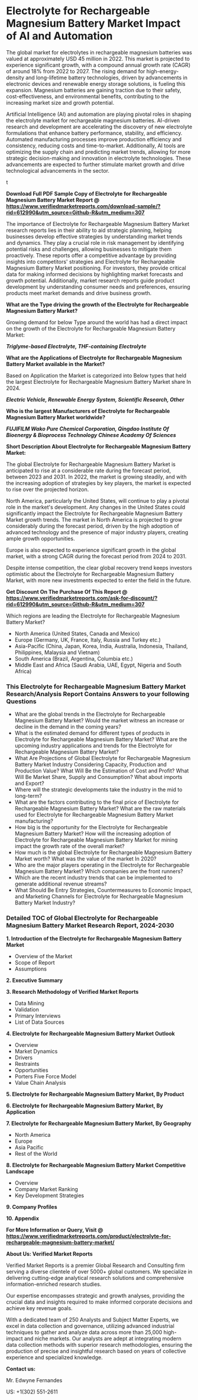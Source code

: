 <meta name="title" content="Global  Electrolyte for Rechargeable Magnesium Battery Market Impact of AI and Automation"><meta name="description" content="  The global market for electrolytes in rechargeable magnesium batteries was valued at approximately USD 45 million in 2022. This market is projected to experience sig"><meta name="title" content=" Electrolyte for Rechargeable Magnesium Battery Market Size, Share, Scope, Trends, Growth, Opportunities, Analysis, Forecast"> <h1>Electrolyte for Rechargeable Magnesium Battery Market Impact of AI and Automation</h1> <p>The global market for electrolytes in rechargeable magnesium batteries was valued at approximately USD 45 million in 2022. This market is projected to experience significant growth, with a compound annual growth rate (CAGR) of around 18% from 2022 to 2027. The rising demand for high-energy-density and long-lifetime battery technologies, driven by advancements in electronic devices and renewable energy storage solutions, is fueling this expansion. Magnesium batteries are gaining traction due to their safety, cost-effectiveness, and environmental benefits, contributing to the increasing market size and growth potential.</p> <p>Artificial Intelligence (AI) and automation are playing pivotal roles in shaping the electrolyte market for rechargeable magnesium batteries. AI-driven research and development are accelerating the discovery of new electrolyte formulations that enhance battery performance, stability, and efficiency. Automated manufacturing processes improve production efficiency and consistency, reducing costs and time-to-market. Additionally, AI tools are optimizing the supply chain and predicting market trends, allowing for more strategic decision-making and innovation in electrolyte technologies. These advancements are expected to further stimulate market growth and drive technological advancements in the sector.</p> t</p><p id="" class=""><strong>Download Full PDF Sample Copy of Electrolyte for Rechargeable Magnesium Battery Market Report @ <a href="https://www.verifiedmarketreports.com/download-sample/?rid=612990&utm_source=Github-R&utm_medium=307" target="_blank">https://www.verifiedmarketreports.com/download-sample/?rid=612990&utm_source=Github-R&utm_medium=307</a></strong></p><p>The importance of&nbsp;Electrolyte for Rechargeable Magnesium Battery Market research reports lies in their ability to aid strategic planning, helping businesses develop effective strategies by understanding market trends and dynamics. They play a crucial role in risk management by identifying potential risks and challenges, allowing businesses to mitigate them proactively. These reports offer a competitive advantage by providing insights into competitors' strategies and Electrolyte for Rechargeable Magnesium Battery Market positioning. For investors, they provide critical data for making informed decisions by highlighting market forecasts and growth potential. Additionally, market research reports guide product development by understanding consumer needs and preferences, ensuring products meet market demands and drive business growth.</p><p><strong>What are the&nbsp;Type driving the growth of the Electrolyte for Rechargeable Magnesium Battery Market?</strong></p><p id="" class="">Growing demand for below Type around the world has had a direct impact on the growth of the Electrolyte for Rechargeable Magnesium Battery Market:</p><em><strong>Triglyme-based Electrolyte, THF-containing Electrolyte</strong></em></p><strong>What are the&nbsp;Applications&nbsp;of Electrolyte for Rechargeable Magnesium Battery Market available in the Market?</strong></p><p id="" class="">Based on Application the Market is categorized into Below types that held the largest Electrolyte for Rechargeable Magnesium Battery Market share In 2024.</p><em><strong>Electric Vehicle, Renewable Energy System, Scientific Research, Other</strong></em></p><strong>Who is the largest Manufacturers of Electrolyte for Rechargeable Magnesium Battery Market worldwide?</strong></p><p><em><strong>FUJIFILM Wako Pure Chemical Corporation, Qingdao Institute Of Bioenergy & Bioprocess Technology Chinese Academy Of Sciences</strong></em></p><p id="" class=""><strong>Short Description About Electrolyte for Rechargeable Magnesium Battery Market:</strong></p><p>The global Electrolyte for Rechargeable Magnesium Battery Market is anticipated to rise at a considerable rate during the forecast period, between 2023 and 2031. In 2022, the market is growing steadily, and with the increasing adoption of strategies by key players, the market is expected to rise over the projected horizon.</p><p>North America, particularly the United States, will continue to play a pivotal role in the market's development. Any changes in the United States could significantly impact the Electrolyte for Rechargeable Magnesium Battery Market growth trends. The market in North America is projected to grow considerably during the forecast period, driven by the high adoption of advanced technology and the presence of major industry players, creating ample growth opportunities.</p><p>Europe is also expected to experience significant growth in the global market, with a strong CAGR during the forecast period from 2024 to 2031.</p><p>Despite intense competition, the clear global recovery trend keeps investors optimistic about the Electrolyte for Rechargeable Magnesium Battery Market, with more new investments expected to enter the field in the future.</p><p id="" class=""><strong>Get Discount On The Purchase Of This Report @ <a href="https://www.verifiedmarketreports.com/ask-for-discount/?rid=612990&utm_source=Github-R&utm_medium=307" target="_blank">https://www.verifiedmarketreports.com/ask-for-discount/?rid=612990&utm_source=Github-R&utm_medium=307</a></strong></p>Which regions are leading the Electrolyte for Rechargeable Magnesium Battery Market?</p><ul><li>North America (United States, Canada and Mexico)</li><li>Europe (Germany, UK, France, Italy, Russia and Turkey etc.)</li><li>Asia-Pacific (China, Japan, Korea, India, Australia, Indonesia, Thailand, Philippines, Malaysia and Vietnam)</li><li>South America (Brazil, Argentina, Columbia etc.)</li><li>Middle East and Africa (Saudi Arabia, UAE, Egypt, Nigeria and South Africa)</li></ul><h3 id="" class="">This Electrolyte for Rechargeable Magnesium Battery Market Research/Analysis Report Contains Answers to your following Questions</h3><ul><li>What are the global trends in the Electrolyte for Rechargeable Magnesium Battery Market? Would the market witness an increase or decline in the demand in the coming years?</li><li>What is the estimated demand for different types of products in Electrolyte for Rechargeable Magnesium Battery Market? What are the upcoming industry applications and trends for the Electrolyte for Rechargeable Magnesium Battery Market?</li><li>What Are Projections of Global Electrolyte for Rechargeable Magnesium Battery Market Industry Considering Capacity, Production and Production Value? What Will Be the Estimation of Cost and Profit? What Will Be Market Share, Supply and Consumption? What about imports and Export?</li><li>Where will the strategic developments take the industry in the mid to long-term?</li><li>What are the factors contributing to the final price of Electrolyte for Rechargeable Magnesium Battery Market? What are the raw materials used for Electrolyte for Rechargeable Magnesium Battery Market manufacturing?</li><li>How big is the opportunity for the Electrolyte for Rechargeable Magnesium Battery Market? How will the increasing adoption of Electrolyte for Rechargeable Magnesium Battery Market for mining impact the growth rate of the overall market?</li><li>How much is the global Electrolyte for Rechargeable Magnesium Battery Market worth? What was the value of the market In 2020?</li><li>Who are the major players operating in the Electrolyte for Rechargeable Magnesium Battery Market? Which companies are the front runners?</li><li>Which are the recent industry trends that can be implemented to generate additional revenue streams?</li><li>What Should Be Entry Strategies, Countermeasures to Economic Impact, and Marketing Channels for Electrolyte for Rechargeable Magnesium Battery Market Industry?</li></ul><h3 id="" class="">Detailed TOC of Global Electrolyte for Rechargeable Magnesium Battery Market Research Report, 2024-2030</h3><p id="" class=""><strong>1. Introduction of the Electrolyte for Rechargeable Magnesium Battery Market</strong></p><ul><li>Overview of the Market</li><li>Scope of Report</li><li>Assumptions</li></ul><p id="" class=""><strong>2. Executive Summary</strong></p><p id="" class=""><strong>3. Research Methodology of Verified Market Reports</strong></p><ul><li>Data Mining</li><li>Validation</li><li>Primary Interviews</li><li>List of Data Sources</li></ul><p id="" class=""><strong>4. Electrolyte for Rechargeable Magnesium Battery Market Outlook</strong></p><ul><li>Overview</li><li>Market Dynamics</li><li>Drivers</li><li>Restraints</li><li>Opportunities</li><li>Porters Five Force Model</li><li>Value Chain Analysis</li></ul><p id="" class=""><strong>5. Electrolyte for Rechargeable Magnesium Battery Market, By Product</strong></p><p id="" class=""><strong>6. Electrolyte for Rechargeable Magnesium Battery Market, By Application</strong></p><p id="" class=""><strong>7. Electrolyte for Rechargeable Magnesium Battery Market, By Geography</strong></p><ul><li>North America</li><li>Europe</li><li>Asia Pacific</li><li>Rest of the World</li></ul><p id="" class=""><strong>8. Electrolyte for Rechargeable Magnesium Battery Market Competitive Landscape</strong></p><ul><li>Overview</li><li>Company Market Ranking</li><li>Key Development Strategies</li></ul><p id="" class=""><strong>9. Company Profiles</strong></p><p id="" class=""><strong>10. Appendix</strong></p><p id="" class=""><strong>For More Information or Query, Visit @ <a href="https://www.verifiedmarketreports.com/product/electrolyte-for-rechargeable-magnesium-battery-market/" target="_blank">https://www.verifiedmarketreports.com/product/electrolyte-for-rechargeable-magnesium-battery-market/</a></strong></p><p id="" class=""><strong>About Us: Verified Market Reports</strong></p><p id="" class="">Verified Market Reports is a premier Global Research and Consulting firm serving a diverse clientele of over 5000+ global customers. We specialize in delivering cutting-edge analytical research solutions and comprehensive information-enriched research studies.</p><p id="" class="">Our expertise encompasses strategic and growth analyses, providing the crucial data and insights required to make informed corporate decisions and achieve key revenue goals.</p><p id="" class="">With a dedicated team of 250 Analysts and Subject Matter Experts, we excel in data collection and governance, utilizing advanced industrial techniques to gather and analyze data across more than 25,000 high-impact and niche markets. Our analysts are adept at integrating modern data collection methods with superior research methodologies, ensuring the production of precise and insightful research based on years of collective experience and specialized knowledge.</p><p id="" class=""><strong>Contact us:</strong></p><p id="" class="">Mr. Edwyne Fernandes</p><p id="" class="">US: +1(302) 551-2611</p>